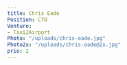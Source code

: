 ```yaml
---
title: Chris Eade
Position: CTO
Venture:
- Taxi2Airport
Photo: "/uploads/chris-eade.jpg"
Photo2x: "/uploads/chris-eade@2x.jpg"
prio: 2
---
```

